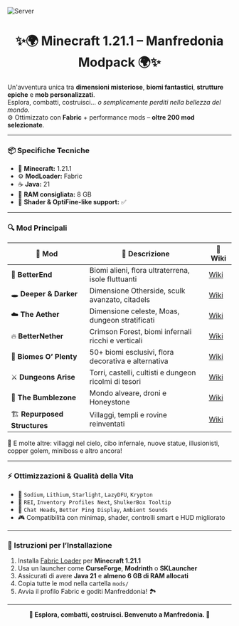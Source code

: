 
![Server](https://github.com/user-attachments/assets/02b026bb-7b71-4878-8b90-10cee7881da5)

<h1 align="center">✨🌍 Minecraft 1.21.1 – Manfredonia Modpack 🌍✨</h1>


  Un'avventura unica tra <strong>dimensioni misteriose</strong>, <strong>biomi fantastici</strong>, <strong>strutture epiche</strong> e <strong>mob personalizzati</strong>.<br>
  Esplora, combatti, costruisci… <em>o semplicemente perditi nella bellezza del mondo.</em><br>
  ⚙️ Ottimizzato con <strong>Fabric</strong> + performance mods – <strong>oltre 200 mod selezionate</strong>.
</p>

---

### 📦 Specifiche Tecniche
- 🧩 **Minecraft:** 1.21.1  
- ⚙️ **ModLoader:** Fabric  
- ☕ **Java:** 21  
- 💾 **RAM consigliata:** 8 GB  
- 🔌 **Shader & OptiFine-like support:** ✅

---

### 🔍 Mod Principali

| 🧱 Mod | 📜 Descrizione | 🔗 Wiki |
|------|----------------|---------|
| 🌌 **BetterEnd** | Biomi alieni, flora ultraterrena, isole fluttuanti | [Wiki](https://better-end-mod.fandom.com/wiki/Better_End_mod_Wiki) |
| 🕳️ **Deeper & Darker** | Dimensione Otherside, sculk avanzato, citadels | [Wiki](https://mmc.fandom.com/wiki/Deeper_and_Darker) |
| ☁️ **The Aether** | Dimensione celeste, Moas, dungeon stratificati | [Wiki](https://aether.fandom.com/wiki/Aether_Wiki) |
| 🔥 **BetterNether** | Crimson Forest, biomi infernali ricchi e verticali | [Wiki](https://github.com/paulevsGitch/BetterNether/wiki) |
| 🌿 **Biomes O’ Plenty** | 50+ biomi esclusivi, flora decorativa e alternativa | [Wiki](https://biomesoplenty.fandom.com/wiki/Biomes_O%27_Plenty_Wiki) |
| ⚔️ **Dungeons Arise** | Torri, castelli, cultisti e dungeon ricolmi di tesori | [Wiki](https://github.com/TeamAOF/DungeonsArise/wiki) |
| 🐝 **The Bumblezone** | Mondo alveare, droni e Honeystone | [Wiki](https://github.com/GiantLuigi4/The-Bumblezone/wiki) |
| 🏗️ **Repurposed Structures** | Villaggi, templi e rovine reinventati | [Wiki](https://github.com/chorito97/RepurposedStructures/wiki) |

📌 E molte altre: villaggi nel cielo, cibo infernale, nuove statue, illusionisti, copper golem, miniboss e altro ancora!

---

### ⚡ Ottimizzazioni & Qualità della Vita

- 🚀 `Sodium`, `Lithium`, `Starlight`, `LazyDFU`, `Krypton`
- 🧭 `REI`, `Inventory Profiles Next`, `ShulkerBox Tooltip`
- 💬 `Chat Heads`, `Better Ping Display`, `Ambient Sounds`
- 🎮 Compatibilità con minimap, shader, controlli smart e HUD migliorato

---

### 📁 Istruzioni per l’Installazione

1. Installa [Fabric Loader](https://fabricmc.net/) per **Minecraft 1.21.1**
2. Usa un launcher come **CurseForge**, **Modrinth** o **SKLauncher**
3. Assicurati di avere **Java 21** e **almeno 6 GB di RAM allocati**
4. Copia tutte le mod nella cartella `mods/`
5. Avvia il profilo Fabric e goditi Manfreddonia! 🏞️

---

<p align="center"><strong>🌟 Esplora, combatti, costruisci. Benvenuto a Manfredonia. 🌟</strong></p>
